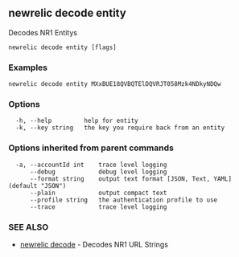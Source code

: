 ## newrelic decode entity

Decodes NR1 Entitys 

```
newrelic decode entity [flags]
```

### Examples

```
newrelic decode entity MXxBUE18QVBQTElDQVRJT058Mzk4NDkyNDQw
```

### Options

```
  -h, --help         help for entity
  -k, --key string   the key you require back from an entity
```

### Options inherited from parent commands

```
  -a, --accountId int    trace level logging
      --debug            debug level logging
      --format string    output text format [JSON, Text, YAML] (default "JSON")
      --plain            output compact text
      --profile string   the authentication profile to use
      --trace            trace level logging
```

### SEE ALSO

* [newrelic decode](newrelic_decode.md)	 - Decodes NR1 URL Strings 

